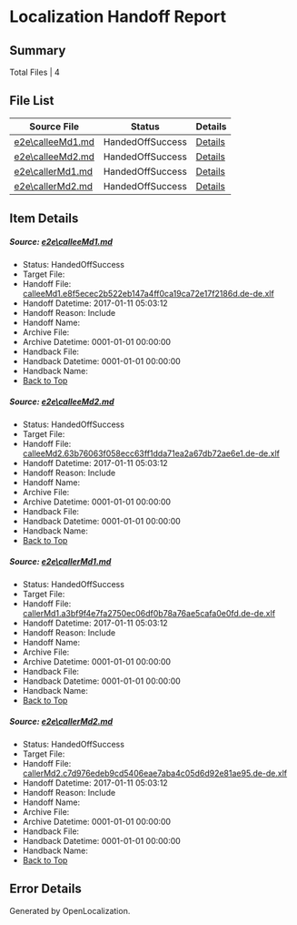 # <a name='report-top'></a> Localization Handoff Report

## Summary
 Total Files | 4

## File List
 Source File | Status | Details 
 ----------- | ------ | ------- 
 [e2e\calleeMd1.md](https://github.com/OpenLocalizationTestOrg/ol-test0/blob/61e381cef7c0b3b8c9d25618f4df510778a0d898/e2e/calleeMd1.md) | HandedOffSuccess | [Details](#93c323b6fefecc7417c1a87ce101efa0cabce2ab1)
 [e2e\calleeMd2.md](https://github.com/OpenLocalizationTestOrg/ol-test0/blob/61e381cef7c0b3b8c9d25618f4df510778a0d898/e2e/calleeMd2.md) | HandedOffSuccess | [Details](#a0991f749893b0d3dc0b415906d3cc13792a124f2)
 [e2e\callerMd1.md](https://github.com/OpenLocalizationTestOrg/ol-test0/blob/61e381cef7c0b3b8c9d25618f4df510778a0d898/e2e/callerMd1.md) | HandedOffSuccess | [Details](#8f684b23faedf67740e1f03946889b8503e544113)
 [e2e\callerMd2.md](https://github.com/OpenLocalizationTestOrg/ol-test0/blob/61e381cef7c0b3b8c9d25618f4df510778a0d898/e2e/callerMd2.md) | HandedOffSuccess | [Details](#467c062a8c61b609841d8ffc093611e2b6f4e3bd4)

## Item Details
##### <a name='93c323b6fefecc7417c1a87ce101efa0cabce2ab1'></a> Source: [e2e\calleeMd1.md](https://github.com/OpenLocalizationTestOrg/ol-test0/blob/61e381cef7c0b3b8c9d25618f4df510778a0d898/e2e/calleeMd1.md)
* Status: HandedOffSuccess
* Target File: 
* Handoff File: [calleeMd1.e8f5ecec2b522eb147a4ff0ca19ca72e17f2186d.de-de.xlf](https://github.com/OpenLocalizationTestOrg/ol-test0-handoff/blob/18a7a37fd9e11d0048842bad980b2fa92a9d6189/ol-handoff/OpenLocalizationTestOrg/ol-test0-dede/shujia/ht/calleeMd1.e8f5ecec2b522eb147a4ff0ca19ca72e17f2186d.de-de.xlf)
* Handoff Datetime: 2017-01-11 05:03:12
* Handoff Reason: Include
* Handoff Name: 
* Archive File: 
* Archive Datetime: 0001-01-01 00:00:00
* Handback File: 
* Handback Datetime: 0001-01-01 00:00:00
* Handback Name: 
* [Back to Top](#report-top)

##### <a name='a0991f749893b0d3dc0b415906d3cc13792a124f2'></a> Source: [e2e\calleeMd2.md](https://github.com/OpenLocalizationTestOrg/ol-test0/blob/61e381cef7c0b3b8c9d25618f4df510778a0d898/e2e/calleeMd2.md)
* Status: HandedOffSuccess
* Target File: 
* Handoff File: [calleeMd2.63b76063f058ecc63ff1dda71ea2a67db72ae6e1.de-de.xlf](https://github.com/OpenLocalizationTestOrg/ol-test0-handoff/blob/18a7a37fd9e11d0048842bad980b2fa92a9d6189/ol-handoff/OpenLocalizationTestOrg/ol-test0-dede/shujia/ht/calleeMd2.63b76063f058ecc63ff1dda71ea2a67db72ae6e1.de-de.xlf)
* Handoff Datetime: 2017-01-11 05:03:12
* Handoff Reason: Include
* Handoff Name: 
* Archive File: 
* Archive Datetime: 0001-01-01 00:00:00
* Handback File: 
* Handback Datetime: 0001-01-01 00:00:00
* Handback Name: 
* [Back to Top](#report-top)

##### <a name='8f684b23faedf67740e1f03946889b8503e544113'></a> Source: [e2e\callerMd1.md](https://github.com/OpenLocalizationTestOrg/ol-test0/blob/61e381cef7c0b3b8c9d25618f4df510778a0d898/e2e/callerMd1.md)
* Status: HandedOffSuccess
* Target File: 
* Handoff File: [callerMd1.a3bf9f4e7fa2750ec06df0b78a76ae5cafa0e0fd.de-de.xlf](https://github.com/OpenLocalizationTestOrg/ol-test0-handoff/blob/18a7a37fd9e11d0048842bad980b2fa92a9d6189/ol-handoff/OpenLocalizationTestOrg/ol-test0-dede/shujia/ht/callerMd1.a3bf9f4e7fa2750ec06df0b78a76ae5cafa0e0fd.de-de.xlf)
* Handoff Datetime: 2017-01-11 05:03:12
* Handoff Reason: Include
* Handoff Name: 
* Archive File: 
* Archive Datetime: 0001-01-01 00:00:00
* Handback File: 
* Handback Datetime: 0001-01-01 00:00:00
* Handback Name: 
* [Back to Top](#report-top)

##### <a name='467c062a8c61b609841d8ffc093611e2b6f4e3bd4'></a> Source: [e2e\callerMd2.md](https://github.com/OpenLocalizationTestOrg/ol-test0/blob/61e381cef7c0b3b8c9d25618f4df510778a0d898/e2e/callerMd2.md)
* Status: HandedOffSuccess
* Target File: 
* Handoff File: [callerMd2.c7d976edeb9cd5406eae7aba4c05d6d92e81ae95.de-de.xlf](https://github.com/OpenLocalizationTestOrg/ol-test0-handoff/blob/18a7a37fd9e11d0048842bad980b2fa92a9d6189/ol-handoff/OpenLocalizationTestOrg/ol-test0-dede/shujia/ht/callerMd2.c7d976edeb9cd5406eae7aba4c05d6d92e81ae95.de-de.xlf)
* Handoff Datetime: 2017-01-11 05:03:12
* Handoff Reason: Include
* Handoff Name: 
* Archive File: 
* Archive Datetime: 0001-01-01 00:00:00
* Handback File: 
* Handback Datetime: 0001-01-01 00:00:00
* Handback Name: 
* [Back to Top](#report-top)


## Error Details

Generated by OpenLocalization.
